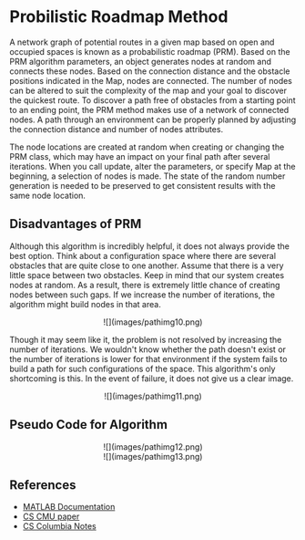 # Probilistic Roadmap Method

A network graph of potential routes in a given map based on open and occupied spaces is known as a probabilistic roadmap (PRM). Based on the PRM algorithm parameters, an object generates nodes at random and connects these nodes. Based on the connection distance  and the obstacle positions indicated in the Map, nodes are connected. The number of nodes can be altered to suit the complexity of the map and your goal to discover the quickest route. To discover a path free of obstacles from a starting point to an ending point, the PRM method makes use of a network of connected nodes. A path through an environment can be properly planned by adjusting the connection distance  and number of nodes attributes.

The node locations are created at random when creating or changing the PRM class, which may have an impact on your final path after several iterations. When you call update, alter the parameters, or specify Map at the beginning, a selection of nodes is made. The state of the random number generation is needed to be preserved to get consistent results with the same node location. 

## Disadvantages of PRM

Although this algorithm is incredibly helpful, it does not always provide the best option. Think about a configuration space where there are several obstacles that are quite close to one another. Assume that there is a very little space between two obstacles. Keep in mind that our system creates nodes at random. As a result, there is extremely little chance of creating nodes between such gaps. If we increase the number of iterations, the algorithm might build nodes in that area.
<center>![](images/pathimg10.png)</center>

Though it may seem like it, the problem is not resolved by increasing the number of iterations.
We wouldn't know whether the path doesn't exist or the number of iterations is lower for that environment if the system fails to build a path for such configurations of the space.
This algorithm's only shortcoming is this. In the event of failure, it does not give us a clear image.

<center>![](images/pathimg11.png)</center>

## Pseudo Code for Algorithm
<center>![](images/pathimg12.png)</center>
<center>![](images/pathimg13.png)</center>

## References

* [MATLAB Documentation](https://in.mathworks.com/help/robotics/ug/probabilistic-roadmaps-prm.html)
* [CS CMU paper](https://www.cs.cmu.edu/~motionplanning/papers/sbp_papers/PRM/prmbasic_01.pdf)
* [CS Columbia Notes](https://www.cs.columbia.edu/~allen/F15/NOTES/Probabilisticpath.pdf)

